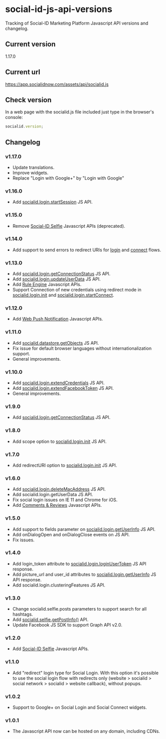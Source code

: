 # social-id-js-api-versions

Tracking of Social-ID Marketing Platform Javascript API versions and changelog.

## Current version

  1.17.0

## Current url

  https://app.socialidnow.com/assets/api/socialid.js

## Check version

In a web page with the socialid.js file included just type in the browser's console:

```javascript
socialid.version;
```

## Changelog

### v1.17.0

* Update translations.
* Improve widgets.
* Replace "Login with Google+" by "Login with Google"

### v1.16.0

* Add [socialid.login.startSession](https://dev.socialidnow.com/index.php?title=Socialid.login.startSession) JS API.

### v1.15.0

* Remove [Social-ID Selfie](https://dev.socialidnow.com/index.php?title=Selfie_Javascript_APIs) Javascript APIs (deprecated).

### v1.14.0

* Add support to send errors to redirect URIs for [login](https://dev.socialidnow.com/index.php?title=Socialid.login.startLogin) and [connect](https://dev.socialidnow.com/index.php?title=Socialid.login.startConnect) flows.

### v1.13.0

* Add [socialid.login.getConnectionStatus](https://dev.socialidnow.com/index.php?title=Socialid.login.getConnectionStatus) JS API.
* Add [socialid.login.updateUserData](https://dev.socialidnow.com/index.php?title=Socialid.login.updateUserData) JS API.
* Add [Rule Engine](https://dev.socialidnow.com/index.php?title=Campaign_Engine_Javascript_APIs) Javascript APIs.
* Support Connection of new credentials using redirect mode in [socialid.login.init](https://dev.socialidnow.com/index.php?title=Socialid.login.init) and [socialid.login.startConnect](https://dev.socialidnow.com/index.php?title=Socialid.login.startConnect).

### v1.12.0

* Add [Web Push Notification](https://dev.socialidnow.com/index.php?title=Web_Push_Javascript_APIs) Javascript APIs.

### v1.11.0

* Add [socialid.datastore.getObjects](https://dev.socialidnow.com/index.php?title=Socialid.datastore.getObjects) JS API.
* Fix issue for default browser languages without internationalization support.
* General improvements.

### v1.10.0

* Add [socialid.login.extendCredentials](https://dev.socialidnow.com/index.php?title=Socialid.login.extendCredentials) JS API.
* Add [socialid.login.extendFacebookToken](https://dev.socialidnow.com/index.php?title=Socialid.login.extendFacebookToken) JS API.
* General improvements.

### v1.9.0

* Add [socialid.login.getConnectionStatus](https://dev.socialidnow.com/index.php?title=Socialid.login.getConnectionStatus) JS API.

### v1.8.0

* Add scope option to [socialid.login.init](https://dev.socialidnow.com/index.php?title=Socialid.login.init) JS API.

### v1.7.0

* Add redirectURI option to [socialid.login.init](https://dev.socialidnow.com/index.php?title=Socialid.login.init) JS API.

### v1.6.0

* Add [socialid.login.deleteMacAddress](https://dev.socialidnow.com/index.php?title=Socialid.login.deleteMacAddress) JS API.
* Add socialid.login.getUserData JS API.
* Fix social login issues on IE 11 and Chrome for iOS.
* Add [Comments & Reviews](https://dev.socialidnow.com/index.php?title=Comments_Reviews_Javascript_APIs) Javascript APIs.

### v1.5.0

* Add support to fields parameter on [socialid.login.getUserInfo](https://dev.socialidnow.com/index.php?title=Socialid.login.getUserInfo) JS API.
* Add onDialogOpen and onDialogClose events on JS API.
* Fix issues.

### v1.4.0

* Add login_token attribute to [socialid.login.loginUserToken](https://dev.socialidnow.com/index.php?title=Socialid.login.loginUserToken) JS API response.
* Add picture_url and user_id attributes to [socialid.login.getUserInfo](https://dev.socialidnow.com/index.php?title=Socialid.login.getUserInfo) JS API response.
* Add socialid.login.clusteringFeatures JS API.

### v1.3.0

* Change socialid.selfie.posts parameters to support search for all hashtags.
* Add [socialid.selfie.getPostInfo()](https://dev.socialidnow.com/index.php?title=Socialid.selfie.getPostInfo) API.
* Update Facebook JS SDK to support Graph API v2.0.

### v1.2.0

* Add [Social-ID Selfie](https://dev.socialidnow.com/index.php?title=Selfie_Javascript_APIs) Javascript APIs.

### v1.1.0

* Add "redirect" login type for Social Login. With this option it's possible to use the social login flow with redirects only (website > socialid > social network > socialid > website callback), without popups.

### v1.0.2

* Support to Google+ on Social Login and Social Connect widgets.

### v1.0.1

* The Javascript API now can be hosted on any domain, including CDNs.
